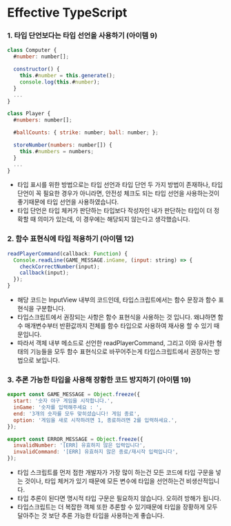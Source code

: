 # Effective TypeScript

### 1. 타입 단언보다는 타입 선언을 사용하기 (아이템 9)

```js
class Computer {
  #number: number[];

  constructor() {
    this.#number = this.generate();
    console.log(this.#number);
  }
  ...
}
```
```js
class Player {
  #numbers: number[];

  #ballCounts: { strike: number; ball: number; };

  storeNumber(numbers: number[]) {
    this.#numbers = numbers;
  }
  ...
}
```
- 타입 표시를 위한 방법으로는 타입 선언과 타입 단언 두 가지 방법이 존재하나, 타입 단언이 꼭 필요한 경우가 아니라면, 안전성 체크도 되는 타입 선언을 사용하는것이 좋기때문에 타입 선언을 사용하였습니다.
- 타입 단언은 타입 체커가 판단하는 타입보다 작성자인 내가 판단하는 타입이 더 정확할 때 의미가 있는데, 이 경우에는 해당되지 않는다고 생각했습니다.

### 2. 함수 표현식에 타입 적용하기 (아이템 12)

```js
readPlayerCommand(callback: Function) {
  Console.readLine(GAME_MESSAGE.inGame, (input: string) => {
    checkCorrectNumber(input);
    callback(input);
  });
}
```
- 해당 코드는 InputView 내부의 코드인데, 타입스크립트에서는 함수 문장과 함수 표현식을 구분합니다.
- 타입스크립트에서 권장되는 사항은 함수 표현식을 사용하는 것 입니다. 왜냐하면 함수 매개변수부터 반환값까지 전체를 함수 타입으로 사용하여 재사용 할 수 있기 때문입니다.
- 따라서 객체 내부 메소드로 선언한 readPlayerCommand, 그리고 이와 유사한 형태의 기능들을 모두 함수 표현식으로 바꾸어주는게 타입스크립트에서 권장하는 방법으로 보입니다.

### 3. 추론 가능한 타입을 사용해 장황한 코드 방지하기 (아이템 19)

```js
export const GAME_MESSAGE = Object.freeze({
  start: '숫자 야구 게임을 시작합니다.',
  inGame: '숫자를 입력해주세요 : ',
  end: '3개의 숫자를 모두 맞히셨습니다! 게임 종료',
  option: '게임을 새로 시작하려면 1, 종료하려면 2를 입력하세요.',
});

export const ERROR_MESSAGE = Object.freeze({
  invalidNumber: '[ERR] 유효하지 않은 입력입니다',
  invalidCommand: '[ERR] 유효하지 않은 종료/재시작 입력입니다',
});
```
- 타입 스크립트를 먼저 접한 개발자가 가장 많이 하는건 모든 코드에 타입 구문을 넣는 것이나, 타입 체커가 있기 때문에 모든 변수에 타입을 선언하는건 비생산적입니다.
- 타입 추론이 된다면 명시적 타입 구문은 필요하지 않습니다. 오히려 방해가 됩니다.
- 타입스크립트는 더 복잡한 객체 또한 추론할 수 있기때문에 타입을 장황하게 모두 달아주는 것 보단 추론 가능한 타입을 사용하는게 좋습니다.


